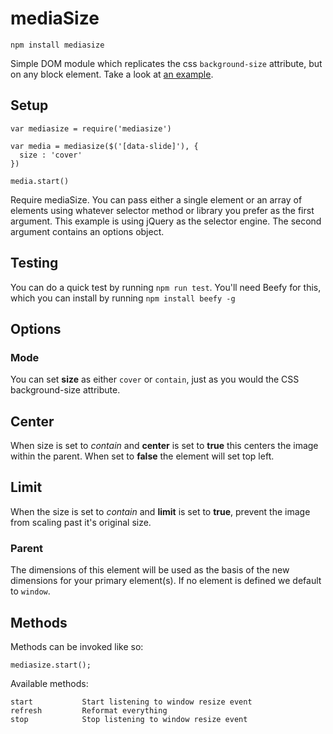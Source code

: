# mediaSize

`npm install mediasize`

Simple DOM module which replicates the css `background-size` attribute, but on any block element. Take a look at [an example](http://jondashkyle.github.io/mediaSize/).

## Setup

```
var mediasize = require('mediasize')

var media = mediasize($('[data-slide]'), {
  size : 'cover'
})

media.start()
```

Require mediaSize. You can pass either a single element or an array of elements using whatever selector method or library you prefer as the first argument. This example is using jQuery as the selector engine. The second argument contains an options object.

## Testing

You can do a quick test by running `npm run test`. You'll need Beefy for this, which you can install by running `npm install beefy -g`

## Options

### Mode 
You can set **size** as either `cover` or `contain`, just as you would the CSS background-size attribute.

## Center
When size is set to *contain* and **center** is set to **true** this centers the image within the parent. When set to **false** the element will set top left.

## Limit
When the size is set to *contain* and **limit** is set to **true**, prevent the image from scaling past it's original size.

### Parent
The dimensions of this element will be used as the basis of the new dimensions for your primary element(s). If no element is defined we default to `window`.

## Methods

Methods can be invoked like so:
```
mediasize.start();
```

Available methods:
```
start           Start listening to window resize event
refresh         Reformat everything
stop            Stop listening to window resize event
```
